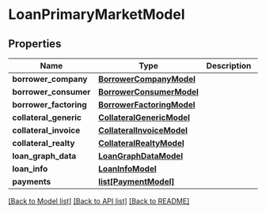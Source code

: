 # LoanPrimaryMarketModel

## Properties
Name | Type | Description | Notes
------------ | ------------- | ------------- | -------------
**borrower_company** | [**BorrowerCompanyModel**](BorrowerCompanyModel.md) |  | [optional] 
**borrower_consumer** | [**BorrowerConsumerModel**](BorrowerConsumerModel.md) |  | [optional] 
**borrower_factoring** | [**BorrowerFactoringModel**](BorrowerFactoringModel.md) |  | [optional] 
**collateral_generic** | [**CollateralGenericModel**](CollateralGenericModel.md) |  | [optional] 
**collateral_invoice** | [**CollateralInvoiceModel**](CollateralInvoiceModel.md) |  | [optional] 
**collateral_realty** | [**CollateralRealtyModel**](CollateralRealtyModel.md) |  | [optional] 
**loan_graph_data** | [**LoanGraphDataModel**](LoanGraphDataModel.md) |  | [optional] 
**loan_info** | [**LoanInfoModel**](LoanInfoModel.md) |  | [optional] 
**payments** | [**list[PaymentModel]**](PaymentModel.md) |  | [optional] 

[[Back to Model list]](../README.md#documentation-for-models) [[Back to API list]](../README.md#documentation-for-api-endpoints) [[Back to README]](../README.md)


